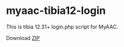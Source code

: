 # myaac-tibia12-login
This is tibia 12.31+ login.php script for MyAAC.

Download [ZIP](https://github.com/OTG-Developers/myaac-tibia12-login/archive/master.zip)
